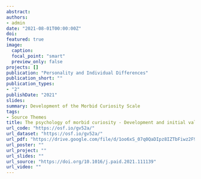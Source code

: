 ```yaml
---
abstract:
authors:
- admin
date: "2021-08-01T00:00:00Z"
doi:
featured: true
image:
  caption:
  focal_point: "smart"
  preview_only: false
projects: []
publication: "Personality and Individual Differences"
publication_short: ""
publication_types:
- "2"
publishDate: "2021"
slides:
summary: Development of the Morbid Curiosity Scale
tags:
- Source Themes
title: The psychology of morbid curiosity - Development and initial validation of the morbid curiosity scale
url_code: "https://osf.io/gv52a/"
url_dataset: "https://osf.io/gv52a/"
url_pdf: "https://drive.google.com/file/d/1oo6xS_07q0QaDIpz8IZTbFiwz2F9n7hF/view?usp=sharing"
url_poster: ""
url_project: ""
url_slides: ""
url_source: "https://doi.org/10.1016/j.paid.2021.111139"
url_video: ""
---
```


